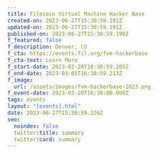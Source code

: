 ```yaml
---
title: Filecoin Virtual Machine Hacker Base
created-on: 2023-06-27T15:30:59.181Z
updated-on: 2023-06-27T15:30:59.191Z
published-on: 2023-06-27T15:30:59.198Z
f_featured: false
f_description: Denver, CO
f_cta: https://events.fil.org/fvm-hackerbase
f_cta-text: Learn More
f_start-date: 2023-02-28T16:30:59.205Z
f_end-date: 2023-03-01T16:30:59.213Z
f_image:
  url: /assets/images/fvm-hackerbase-2023.png
f_event-date: 2023-02-28T16:30:00.000Z
tags: events
layout: "[events].html"
date: 2023-06-27T15:30:59.226Z
seo:
  noindex: false
  twitter:title: summary
  twitter:card: summary
---
```

